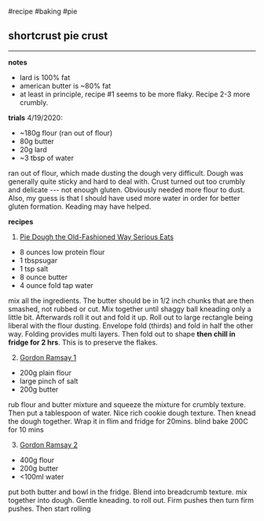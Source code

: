 #recipe #baking #pie 
## shortcrust pie crust
---
**notes**
- lard is 100% fat
- american butter is ~80% fat
- at least in principle, recipe #1 seems to be more flaky. 
Recipe 2-3 more crumbly.

**trials**
4/19/2020: 
- ~180g flour (ran out of flour)
- 80g butter
- 20g lard
- ~3 tbsp of water

ran out of flour, which made dusting the dough very difficult. Dough was generally
quite sticky and hard to deal with. Crust turned out too crumbly and delicate --- not
enough gluten. Obviously needed more flour to dust. Also, my guess is that I should
have used more water in order for better gluten formation. Keading may have helped.


**recipes**
1. [Pie Dough the Old-Fashioned Way Serious Eats](https://www.seriouseats.com/recipes/2016/06/old-fashioned-flaky-pie-dough-recipe.html)
- 8 ounces low protein flour
- 1 tbspsugar
- 1 tsp salt
- 8 ounce butter
- 4 ounce fold tap water

mix all the ingredients. The butter should be in 1/2 inch chunks
that are then smashed, not rubbed or cut. Mix together until 
shaggy ball kneading only a little bit. Afterwards roll it out 
and fold it up. Roll out to large rectangle being liberal with
the flour dusting. Envelope fold (thirds) and fold in half 
the other way. Folding provides multi layers. Then fold out 
to shape **then chill in fridge for 2 hrs**. 
This is to preserve the flakes.

2. [Gordon Ramsay 1](https://www.youtube.com/watch?v=6LzLqmfiOVU&t=143s)
- 200g plain flour
- large pinch of salt
- 200g butter


rub flour and butter mixture and squeeze the mixture for crumbly
texture. Then put a tablespoon of water. Nice rich cookie dough 
texture. Then knead the dough together. Wrap it in flim and fridge
for 20mins. blind bake 200C for 10 mins

3. [Gordon Ramsay 2](https://www.youtube.com/watch?v=1siW_wm9TnA) 
- 400g flour
- 200g butter
- <100ml water

put both butter and bowl in the fridge. Blend into breadcrumb 
texture. mix together into dough. Gentle kneading. 
to roll out. Firm pushes then turn firm pushes. Then start rolling
